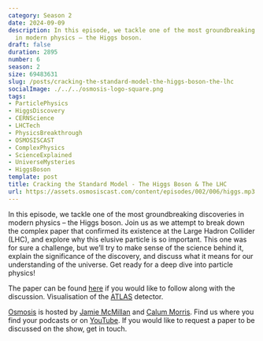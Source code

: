 ```yaml
---
category: Season 2
date: 2024-09-09
description: In this episode, we tackle one of the most groundbreaking discoveries
  in modern physics – the Higgs boson.
draft: false
duration: 2895
number: 6
season: 2
size: 69483631
slug: /posts/cracking-the-standard-model-the-higgs-boson-the-lhc
socialImage: ./../../osmosis-logo-square.png
tags:
- ParticlePhysics
- HiggsDiscovery
- CERNScience
- LHCTech
- PhysicsBreakthrough
- OSMOSISCAST
- ComplexPhysics
- ScienceExplained
- UniverseMysteries
- HiggsBoson
template: post
title: Cracking the Standard Model - The Higgs Boson & The LHC
url: https://assets.osmosiscast.com/content/episodes/002/006/higgs.mp3
---
```


In this episode, we tackle one of the most groundbreaking discoveries in modern physics – the Higgs boson. Join us as we attempt to break down the complex paper that confirmed its existence at the Large Hadron Collider (LHC), and explore why this elusive particle is so important. This one was for sure a challenge, but we’ll try to make sense of the science behind it, explain the significance of the discovery, and discuss what it means for our understanding of the universe. Get ready for a deep dive into particle physics!

The paper can be found [here](https://arxiv.org/pdf/1207.7214) if you would like to follow along with the discussion. Visualisation of the [ATLAS](https://atlas.cern/Discover/Detector) detector.

[Osmosis](https://osmosiscast.com) is hosted by [Jamie McMillan](https://www.linkedin.com/in/jamie-mcmillan-metrology/) and [Calum Morris](https://www.linkedin.com/in/calum-morris-7015a028b/). Find us where you find your podcasts or on [YouTube](https://www.youtube.com/@Osmosiscast). If you would like to request a paper to be discussed on the show, get in touch.
